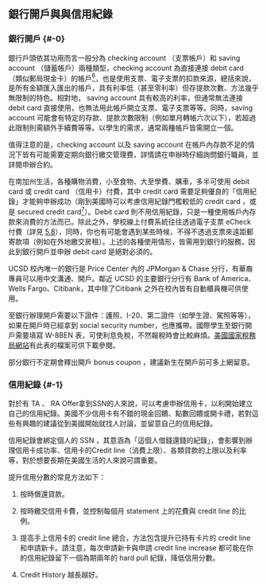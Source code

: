## 銀行開戶與與信用紀錄

### 銀行開戶 {#-0}

銀行戶頭依其功用而言一般分為 checking account （支票帳戶）和 saving account （儲蓄帳戶）兩種類型，checking account 為直接連接 debit card （類似郵局現金卡）的帳戶[<sup>6</sup>](../zai_mei_sheng_huo/tgsahuo_dong_jie_shao.md#fn6)，也是使用支票、電子支票的扣款來源，總括來說，是所有金額匯入匯出的帳戶，具有利率低（甚至零利率）但存提款次數、方法幾乎無限制的特色。相對地， saving account 具有較高的利率，但通常無法連接 debit card 直接使用，也無法用此帳戶開立支票、電子支票等等。同時，saving account 可能會有特定的存款、提款次數限制（例如單月轉帳六次以下），若超過此限制則需額外手續費等等。以學生的需求，通常兩種帳戶皆需開立一個。

值得注意的是，checking account 以及 saving account 在帳戶內存款不足的情況下皆有可能需要定期向銀行繳交管理費，詳情請在申辦時仔細詢問銀行職員，並詳閱申辦合約。

在南加州生活，各種購物消費，小至食物、大至學費、購車，多半可使用 debit card 或 credit card （信用卡）付費，其中 credit card 需要足夠優良的「信用紀錄」才能夠申辦成功（剛到美國時可以考慮信用紀錄門檻較低的 credit card ，或是 secured credit card[<sup>7</sup>](../zai_mei_sheng_huo/tgsahuo_dong_jie_shao.md#fn7)）。Debit card 則不用信用紀錄，只是一種使用帳戶內存款來消費的方法而已。除此之外，學校線上付費系統往往透過電子支票 eCheck 付費（詳見 [5.8](#)），同時，你也有可能會遇到某些時候，不得不透過支票來遠距郵寄款項（例如在外地繳交房租）。上述的各種使用情形，皆需用到銀行的服務，因此到銀行開戶並申辦 debit card 是絕對必須的。

UCSD 校內唯一的銀行是 Price Center 內的 JPMorgan &amp; Chase 分行，有華裔專員可以用中文溝通、開戶。鄰近 UCSD 的主要銀行分行有 Bank of America、Wells Fargo、Citibank，其中除了Citibank 之外在校內皆有自動櫃員機可供使用。

至銀行辦理開戶需要以下證件：護照、I-20、第二證件（如學生證、駕照等等），如果在開戶時已經拿到 social security number，也應攜帶。國際學生至銀行開戶需要填寫 W-8BEN 表，可使利息免稅，不然報稅時會比較麻煩。[美國國家稅務局網站](http://www.irs.gov)有此表的檔案可供下載參閱。

部分銀行不定期會釋出開戶 bonus coupon ，建議新生在開戶前可多上網留意。

### 信用紀錄 {#-1}

對於有 TA 、 RA Offer拿到SSN的人來說，可以考慮申辦信用卡，以利開始建立自己的信用紀錄。美國不少信用卡有不錯的現金回饋、點數回饋或開卡禮，若對這些有興趣的建議從到美國開始就找人討論，並留意自己的信用紀錄。

信用紀錄會綁定個人的 SSN ，其意涵為「這個人借錢還錢的紀錄」，會影響到辦理信用卡成功率、信用卡的Credit line（消費上限）、各類貸款的上限以及利率等，對於想要長期在美國生活的人來說可謂重要。

提升信用分數的常見方法如下：

1.  按時償還貸款。

2.  按時繳交信用卡費，並控制每個月 statement 上的花費與 credit line 的比例。

3.  提高手上信用卡的 credit line 總合，方法包含提升已持有卡片的 credit line 和申請新卡。請注意，每次申請新卡與申請 credit line increase 都可能在你的信用紀錄留下一個為期兩年的 hard pull 紀錄，降低信用分數。

4.  Credit History 越長越好。